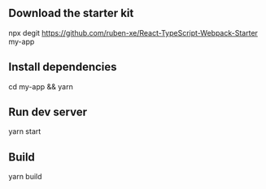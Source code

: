 ## Download the starter kit

npx degit https://github.com/ruben-xe/React-TypeScript-Webpack-Starter my-app

## Install dependencies

cd my-app &&
yarn

## Run dev server

yarn start

## Build

yarn build
